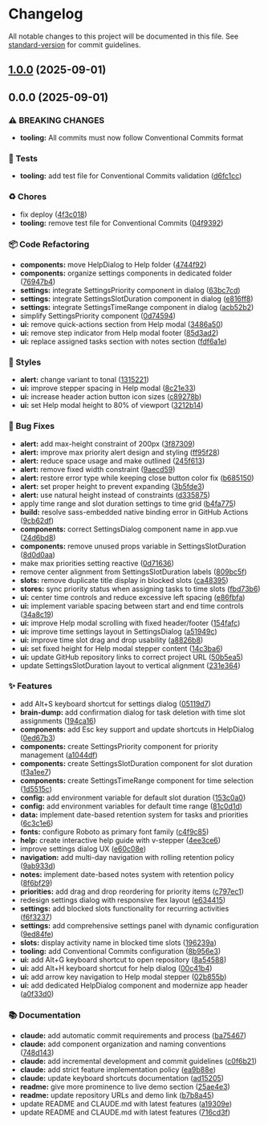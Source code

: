 # Changelog

All notable changes to this project will be documented in this file. See [standard-version](https://github.com/conventional-changelog/standard-version) for commit guidelines.

## [1.0.0](https://github.com/altea-abs/time-boxing/compare/v0.0.0...v1.0.0) (2025-09-01)

## 0.0.0 (2025-09-01)


### ⚠ BREAKING CHANGES

* **tooling:** All commits must now follow Conventional Commits format

### 🚨 Tests

* **tooling:** add test file for Conventional Commits validation ([d6fc1cc](https://github.com/altea-abs/time-boxing/commit/d6fc1cce3fa06dfae837c921c689f4e9a27bb63b))


### ♻️ Chores

* fix deploy ([4f3c018](https://github.com/altea-abs/time-boxing/commit/4f3c018d58b40b3590a84107ddbbad63d5d6cb42))
* **tooling:** remove test file for Conventional Commits ([04f9392](https://github.com/altea-abs/time-boxing/commit/04f93921f2bdd866cfb04f1ba9ec88c24185d3d5))


### 📦 Code Refactoring

* **components:** move HelpDialog to Help folder ([4744f92](https://github.com/altea-abs/time-boxing/commit/4744f92a2aaa042b57cee40347f765efee2d8856))
* **components:** organize settings components in dedicated folder ([76947b4](https://github.com/altea-abs/time-boxing/commit/76947b4e8bb615d7dc324faad7a3042fb78fe51e))
* **settings:** integrate SettingsPriority component in dialog ([63bc7cd](https://github.com/altea-abs/time-boxing/commit/63bc7cdace8b21b5e8646860c36d647536976133))
* **settings:** integrate SettingsSlotDuration component in dialog ([e816ff8](https://github.com/altea-abs/time-boxing/commit/e816ff8469702e0af6323424210808a55f9361e7))
* **settings:** integrate SettingsTimeRange component in dialog ([acb52b2](https://github.com/altea-abs/time-boxing/commit/acb52b2836f72ebc8a72bf6c26569daeda257004))
* simplify SettingsPriority component ([0d74594](https://github.com/altea-abs/time-boxing/commit/0d74594a0555b8d0e0c0bbdf78b75199e2b7ad38))
* **ui:** remove quick-actions section from Help modal ([3486a50](https://github.com/altea-abs/time-boxing/commit/3486a50ebb23613447f3528b651d0deb79044235))
* **ui:** remove step indicator from Help modal footer ([85d3ad2](https://github.com/altea-abs/time-boxing/commit/85d3ad25546565bbd77c4103f0aa07a4b2c530cb))
* **ui:** replace assigned tasks section with notes section ([fdf6a1e](https://github.com/altea-abs/time-boxing/commit/fdf6a1e3a64b177449dc835add0defae12ef0765))


### 💎 Styles

* **alert:** change variant to tonal ([1315221](https://github.com/altea-abs/time-boxing/commit/131522161c20a2cfdfa75d5c112caa0523757ee0))
* **ui:** improve stepper spacing in Help modal ([8c21e33](https://github.com/altea-abs/time-boxing/commit/8c21e3362cc99c1881ef974531a79be915da2dba))
* **ui:** increase header action button icon sizes ([c89278b](https://github.com/altea-abs/time-boxing/commit/c89278b997bd8d4871a44fa94c52b642692ecbb0))
* **ui:** set Help modal height to 80% of viewport ([3212b14](https://github.com/altea-abs/time-boxing/commit/3212b14c7004a58cb624025010de9ec0779002d7))


### 🐛 Bug Fixes

* **alert:** add max-height constraint of 200px ([3f87309](https://github.com/altea-abs/time-boxing/commit/3f8730950d3c79d06c2e4b841eedbe1b25f557d8))
* **alert:** improve max priority alert design and styling ([ff95f28](https://github.com/altea-abs/time-boxing/commit/ff95f289b37b542bb7efd15de40f5125cb290026))
* **alert:** reduce space usage and make outlined ([245f613](https://github.com/altea-abs/time-boxing/commit/245f61317b56858dec31b94ff30dd204fb8d8ce6))
* **alert:** remove fixed width constraint ([9aecd59](https://github.com/altea-abs/time-boxing/commit/9aecd59d55b3c3a259f2563fb8bd8c69a1938880))
* **alert:** restore error type while keeping close button color fix ([b685150](https://github.com/altea-abs/time-boxing/commit/b685150bcb1e233e9def4612b4af67d0fa4ff1e9))
* **alert:** set proper height to prevent expanding ([3b5fde3](https://github.com/altea-abs/time-boxing/commit/3b5fde309c9121c67a35e96bcf7b56e7f515c40c))
* **alert:** use natural height instead of constraints ([d335875](https://github.com/altea-abs/time-boxing/commit/d335875cebda0176ebaa4a663067a32276bf2564))
* apply time range and slot duration settings to time grid ([b4fa775](https://github.com/altea-abs/time-boxing/commit/b4fa775fa1cc6ee8d9e3c61db2713495cb02754b))
* **build:** resolve sass-embedded native binding error in GitHub Actions ([9cb62df](https://github.com/altea-abs/time-boxing/commit/9cb62dfe4e585f63cded019e5e2ae4b528a47f69))
* **components:** correct SettingsDialog component name in app.vue ([24d6bd8](https://github.com/altea-abs/time-boxing/commit/24d6bd87e9419c087b69179bb9414f267967d55c))
* **components:** remove unused props variable in SettingsSlotDuration ([8d0d0aa](https://github.com/altea-abs/time-boxing/commit/8d0d0aaf3967f5a9df1e05894193a7a5a3d12402))
* make max priorities setting reactive ([0d71636](https://github.com/altea-abs/time-boxing/commit/0d71636262dedf85b1fc0808b7cfd3d7c63b139d))
* remove center alignment from SettingsSlotDuration labels ([809bc5f](https://github.com/altea-abs/time-boxing/commit/809bc5f0ec70c9bf532170294031a4d0cc8bc481))
* **slots:** remove duplicate title display in blocked slots ([ca48395](https://github.com/altea-abs/time-boxing/commit/ca4839555ed533a25d83d8ab3ac37ecdc58e9f8f))
* **stores:** sync priority status when assigning tasks to time slots ([fbd73b6](https://github.com/altea-abs/time-boxing/commit/fbd73b60349b6bafb94c516802ac59bbc3e20473))
* **ui:** center time controls and reduce excessive left spacing ([e86fbfa](https://github.com/altea-abs/time-boxing/commit/e86fbfaf841527093fa4c632e5001b7a7f133c39))
* **ui:** implement variable spacing between start and end time controls ([34a8c19](https://github.com/altea-abs/time-boxing/commit/34a8c1954978b34490cee9b6b6cde0745094ad55))
* **ui:** improve Help modal scrolling with fixed header/footer ([154fafc](https://github.com/altea-abs/time-boxing/commit/154fafc22cc70bcea5b39561133b5a75bdf36c2e))
* **ui:** improve time settings layout in SettingsDialog ([a51949c](https://github.com/altea-abs/time-boxing/commit/a51949cf52b8c59e444e71d2cad0b857bba62540))
* **ui:** improve time slot drag and drop usability ([a8826b8](https://github.com/altea-abs/time-boxing/commit/a8826b8a8cbbf8ab1ab23820f2cbb3d6aeb25b7f))
* **ui:** set fixed height for Help modal stepper content ([14c3ba6](https://github.com/altea-abs/time-boxing/commit/14c3ba616b24a28ac09af9b5e2cde28bfd3267b6))
* **ui:** update GitHub repository links to correct project URL ([50b5ea5](https://github.com/altea-abs/time-boxing/commit/50b5ea56ebc3dd89ceb025a965294aec8a62e49e))
* update SettingsSlotDuration layout to vertical alignment ([231e364](https://github.com/altea-abs/time-boxing/commit/231e364dc0f55676305d6959a832bbb435a8c299))


### ✨ Features

* add Alt+S keyboard shortcut for settings dialog ([05119d7](https://github.com/altea-abs/time-boxing/commit/05119d7cb27e0f0c0f7557a58afac45161ec3e26))
* **brain-dump:** add confirmation dialog for task deletion with time slot assignments ([194ca16](https://github.com/altea-abs/time-boxing/commit/194ca1696d0652c0a007a1fff8a02e37a5dee21b))
* **components:** add Esc key support and update shortcuts in HelpDialog ([0ed67b3](https://github.com/altea-abs/time-boxing/commit/0ed67b30798b9452dcef725a544e2fe9ad73f2a1))
* **components:** create SettingsPriority component for priority management ([a1044df](https://github.com/altea-abs/time-boxing/commit/a1044df1f82c4c73569c2b617cccdd2404e9e032))
* **components:** create SettingsSlotDuration component for slot duration ([f3a1ee7](https://github.com/altea-abs/time-boxing/commit/f3a1ee70950529606a0e03f119e864e9f3b8151c))
* **components:** create SettingsTimeRange component for time selection ([1d5515c](https://github.com/altea-abs/time-boxing/commit/1d5515c7cb2714789b9e9d4ed0d6f148c736ea56))
* **config:** add environment variable for default slot duration ([153c0a0](https://github.com/altea-abs/time-boxing/commit/153c0a02fbd40a7e9b85252f885fbe39c497c776))
* **config:** add environment variables for default time range ([81c0d1d](https://github.com/altea-abs/time-boxing/commit/81c0d1df3802a2689dda6c0fd0f356dc8496f58a))
* **data:** implement date-based retention system for tasks and priorities ([6c3c1e6](https://github.com/altea-abs/time-boxing/commit/6c3c1e6aff7e561c39007bf14e529a28f08427ba))
* **fonts:** configure Roboto as primary font family ([c4f9c85](https://github.com/altea-abs/time-boxing/commit/c4f9c8574a817f90e1448dc56106b5ebec934af7))
* **help:** create interactive help guide with v-stepper ([4ee3ce6](https://github.com/altea-abs/time-boxing/commit/4ee3ce6da5fa41eaca19b472566bd9016b9f95c6))
* improve settings dialog UX ([e60c08e](https://github.com/altea-abs/time-boxing/commit/e60c08efa8e7fd9a03e34a6942c53b5a3f9cf957))
* **navigation:** add multi-day navigation with rolling retention policy ([9ab933d](https://github.com/altea-abs/time-boxing/commit/9ab933d1c5f8a4b6ceced6975a9de5cdd01a76c5))
* **notes:** implement date-based notes system with retention policy ([8f6bf29](https://github.com/altea-abs/time-boxing/commit/8f6bf29de034254ec5d653f7e8b7a59f012a7f0a))
* **priorities:** add drag and drop reordering for priority items ([c797ec1](https://github.com/altea-abs/time-boxing/commit/c797ec1ef1da5a5f2adc6b0a42a2328c2fb35e0d))
* redesign settings dialog with responsive flex layout ([e634415](https://github.com/altea-abs/time-boxing/commit/e6344155179905647e9a8e5c995429bf1de0af51))
* **settings:** add blocked slots functionality for recurring activities ([f6f3237](https://github.com/altea-abs/time-boxing/commit/f6f32379f88cd833781eae69bf386c05c34f0e7d))
* **settings:** add comprehensive settings panel with dynamic configuration ([9ed84fe](https://github.com/altea-abs/time-boxing/commit/9ed84fe7180460a54eff9b06a75a890c7243ceec))
* **slots:** display activity name in blocked time slots ([196239a](https://github.com/altea-abs/time-boxing/commit/196239a8f5705e7d353571aba7e50b04aab2c838))
* **tooling:** add Conventional Commits configuration ([8b956e3](https://github.com/altea-abs/time-boxing/commit/8b956e3e98166adbb1d77489f0b1caaf6711f5f2))
* **ui:** add Alt+G keyboard shortcut to open repository ([8a54588](https://github.com/altea-abs/time-boxing/commit/8a54588044524c5aecd2d336bd629b239523eb1a))
* **ui:** add Alt+H keyboard shortcut for help dialog ([00c41b4](https://github.com/altea-abs/time-boxing/commit/00c41b4f0c272291725069d1877b42a3aab6332f))
* **ui:** add arrow key navigation to Help modal stepper ([02b855b](https://github.com/altea-abs/time-boxing/commit/02b855b5a98fde13391241c341088295d6567b09))
* **ui:** add dedicated HelpDialog component and modernize app header ([a0f33d0](https://github.com/altea-abs/time-boxing/commit/a0f33d077ffffe070cbec47bb950599bc22424b6))


### 📚 Documentation

* **claude:** add automatic commit requirements and process ([ba75467](https://github.com/altea-abs/time-boxing/commit/ba7546767980495145a73573b76271d65432890d))
* **claude:** add component organization and naming conventions ([748d143](https://github.com/altea-abs/time-boxing/commit/748d1432be24a24d97229e4786893824de13277e))
* **claude:** add incremental development and commit guidelines ([c0f6b21](https://github.com/altea-abs/time-boxing/commit/c0f6b216c49e5339665767386b87cfcbe92714e9))
* **claude:** add strict feature implementation policy ([ea9b88e](https://github.com/altea-abs/time-boxing/commit/ea9b88e515494480e3c45e9e042c7c69b10d33bd))
* **claude:** update keyboard shortcuts documentation ([ad15205](https://github.com/altea-abs/time-boxing/commit/ad152059577ebf9d464acf93d0f565168bdb0719))
* **readme:** give more prominence to live demo section ([25ae4e3](https://github.com/altea-abs/time-boxing/commit/25ae4e322cbbb1092e3bfed372522a2994024a4f))
* **readme:** update repository URLs and demo link ([b7b8a45](https://github.com/altea-abs/time-boxing/commit/b7b8a45ee19f953243e5c681c3018433f2d1baad))
* update README and CLAUDE.md with latest features ([a19309e](https://github.com/altea-abs/time-boxing/commit/a19309e39b55d71010185c889eb29017081fa254))
* update README and CLAUDE.md with latest features ([716cd3f](https://github.com/altea-abs/time-boxing/commit/716cd3f3c6ab3d05dfa30c03d0a60be659663945))
